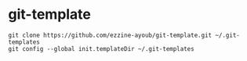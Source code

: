 # git-template

```
git clone https://github.com/ezzine-ayoub/git-template.git ~/.git-templates
git config --global init.templateDir ~/.git-templates
```
